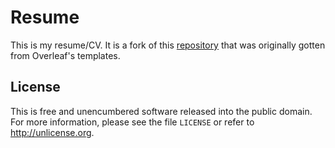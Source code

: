 # Resume 
This is my resume/CV. It is a fork of this [repository](https://github.com/zachscrivena/simple-resume-cv) that was originally gotten from Overleaf's templates. 

<!-- simple-resume-cv -->
<!-- ================ -->
<!---->
<!-- Template for a simple resume or curriculum vitae (CV), in XeLaTeX. -->
<!---->
<!-- **Compiled sample document:**<br> -->
<!-- [CV.pdf](https://raw.githubusercontent.com/zachscrivena/simple-resume-cv/master/CV.pdf) -->
<!---->
<!-- **Sample pages (click to enlarge):** -->
<!---->
<!-- <img height="500" src="https://raw.githubusercontent.com/zachscrivena/simple-resume-cv/master/Miscellaneous/CV-01.png" alt="CV-01"> -->
<!-- <img height="500" src="https://raw.githubusercontent.com/zachscrivena/simple-resume-cv/master/Miscellaneous/CV-02.png" alt="CV-02"> -->
<!-- <img height="500" src="https://raw.githubusercontent.com/zachscrivena/simple-resume-cv/master/Miscellaneous/CV-03.png" alt="CV-03"> -->
<!---->
<!-- ## Main Features -->
<!---->
<!-- - Simple template that can be further customized or extended. -->
<!-- - Template document contains numerous examples. -->
<!-- - Direct support for TrueType (TTF) and OpenType (OTF) fonts. -->
<!-- - Direct support for multilingual Unicode characters, with the appropriate fonts. -->
<!-- - Hyperlinks can be included in generated PDF. -->
<!---->
<!-- ## Overview -->
<!---->
<!-- The main XeLaTeX source file is `CV.tex`; the compiled document is `CV.pdf`. -->
<!---->
<!-- Instructions for compiling the document (TeX &rarr;(XeLaTeX)&rarr; PDF): -->
<!---->
<!-- - **Method 1:** Use `latexmk` for fully automated document generation: -->
<!-- 	- `latexmk -xelatex "CV.tex"` -->
<!-- 	(add the `-pvc` switch to automatically recompile on changes) -->
<!---->
<!-- - **Method 2:** Use `XeLaTeX` directly: -->
<!-- 	- `xelatex "CV.tex"` -->
<!-- 	(run multiple times to resolve cross-references if needed) -->
<!---->
## License

This is free and unencumbered software released into the public domain.
For more information, please see the file `LICENSE` or refer to <http://unlicense.org>.

<!-- ## Recent Changes -->
<!---->
<!-- - Release v3.0 -->
<!-- 	- Provides better support for other packages (e.g., biblatex) by removing the use of the longtable package for layout. -->
<!-- 	- Note that this release introduces breaking changes; documents created using earlier releases of this template will need some minor changes to compile successfully. -->
